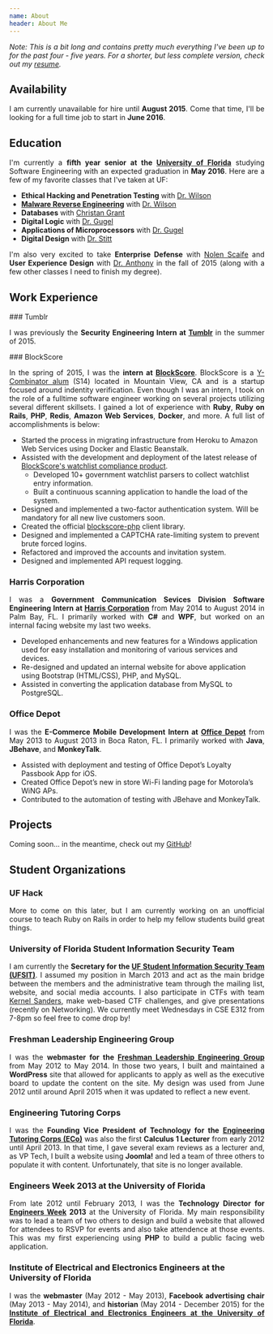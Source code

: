 ```yaml
---
name: About
header: About Me
---
```

<style>
p {
  text-align: justify;
}
</style>

_Note: This is a bit long and contains pretty much everything I've been up to for the past four - five years. For a shorter, but less complete version, check out my [resume](/assets/documents/resume.pdf)._

## Availability

I am currently unavailable for hire until __August 2015__. Come that time, I'll be looking for a full time job to start in __June 2016__.

## Education

I'm currently a __fifth year senior at the [University of Florida](https://ufl.edu)__ studying Software Engineering with an expected graduation in __May 2016__. Here are a few of my favorite classes that I've taken at UF:

- __Ethical Hacking and Penetration Testing__ with [Dr. Wilson](https://www.cise.ufl.edu/~jnw/)
- __[Malware Reverse Engineering](/blog/malware-analysis/)__ with [Dr. Wilson](https://www.cise.ufl.edu/~jnw/)
- __Databases__ with [Christan Grant](https://www.cise.ufl.edu/~cgrant/)
- __Digital Logic__ with [Dr. Gugel](https://www.ece.ufl.edu/users/gugel-karl)
- __Applications of Microprocessors__ with [Dr. Gugel](https://www.ece.ufl.edu/users/gugel-karl)
- __Digital Design__ with [Dr. Stitt](http://www.gstitt.ece.ufl.edu/)

I'm also very excited to take __Enterprise Defense__ with [Nolen Scaife](http://nolen.io/) and __User Experience Design__ with [Dr. Anthony](http://lisa-anthony.com/) in the fall of 2015 (along with a few other classes I need to finish my degree).

## Work Experience

<div id='tumblr'></div>
### Tumblr

I was previously the __Security Engineering Intern at [Tumblr](https://tumblr.com)__ in the summer of 2015.

<div id='blockscore'></div>
### BlockScore

In the spring of 2015, I was the __intern at [BlockScore](https://blockscore.com)__. BlockScore is a [Y-Combinator alum](http://en.wikipedia.org/wiki/Y_Combinator_%28company%29) (S14) located in Mountain View, CA and is a startup focused around indentity verification. Even though I was an intern, I took on the role of a fulltime software engineer working on several projects utilizing several different skillsets. I gained a lot of experience with __Ruby__, __Ruby on Rails__, __PHP__, __Redis__, __Amazon Web Services__, __Docker__, and more. A full list of accomplishments is below:

- Started the process in migrating infrastructure from Heroku to Amazon Web Services using Docker and Elastic Beanstalk.
- Assisted with the development and deployment of the latest release of [BlockScore's watchlist compliance product](https://blockscore.com/features/watchlist).
  - Developed 10+ government watchlist parsers to collect watchlist entry information.
  - Built a continuous scanning application to handle the load of the system.
- Designed and implemented a two-factor authentication system. Will be mandatory for all new live customers soon.
- Created the official [blockscore-php](https://github.com/blockscore/blockscore-php) client library.
- Designed and implemented a CAPTCHA rate-limiting system to prevent brute forced logins.
- Refactored and improved the accounts and invitation system.
- Designed and implemented API request logging.

### Harris Corporation

I was a __Government Communication Sevices Division Software Engineering Intern at [Harris Corporation](http://harris.com/)__ from May 2014 to August 2014 in Palm Bay, FL. I primarily worked with __C#__ and __WPF__, but worked on an internal facing website my last two weeks.

- Developed enhancements and new features for a Windows application used for easy installation and monitoring of various services and devices.
- Re-designed and updated an internal website for above application using Bootstrap (HTML/CSS), PHP, and MySQL.
- Assisted in converting the application database from MySQL to PostgreSQL.

### Office Depot

I was the __E-Commerce Mobile Development Intern at [Office Depot](https://officedepot.com)__ from May 2013 to August 2013 in Boca Raton, FL. I primarily worked with __Java__, __JBehave__, and __MonkeyTalk__.

- Assisted with deployment and testing of Office Depot’s Loyalty Passbook App for iOS.
- Created Office Depot’s new in store Wi-Fi landing page for Motorola’s WiNG APs.
- Contributed to the automation of testing with JBehave and MonkeyTalk.

## Projects

Coming soon... in the meantime, check out my [GitHub](https://github.com/andrewjkerr)!

## Student Organizations

### UF Hack

More to come on this later, but I am currently working on an unofficial course to teach Ruby on Rails in order to help my fellow students build great things.

### University of Florida Student Information Security Team

I am currently the __Secretary for the [UF Student Information Security Team (UFSIT)](http://ufsit.org)__. I assumed my position in March 2013 and act as the main bridge between the members and the administrative team through the mailing list, website, and social media accounts. I also participate in CTFs with team [Kernel Sanders](https://ctftime.org/team/397), make web-based CTF challenges, and give presentations (recently on Networking). We currently meet Wednesdays in CSE E312 from 7-8pm so feel free to come drop by!

### Freshman Leadership Engineering Group

I was the __webmaster for the [Freshman Leadership Engineering Group](http://www.flegacy.org)__ from May 2012 to May 2014. In those two years, I built and maintained a __WordPress__ site that allowed for applicants to apply as well as the executive board to update the content on the site. My design was used from June 2012 until around April 2015 when it was updated to reflect a new event.

### Engineering Tutoring Corps

I was the __Founding Vice President of Technology for the [Engineering Tutoring Corps (ECo)](https://ufl.collegiatelink.net/organization/engineeringcorps/about)__ was also the first __Calculus 1 Lecturer__ from early 2012 until April 2013. In that time, I gave several exam reviews as a lecturer and, as VP Tech, I built a website using __Joomla!__ and led a team of three others to populate it with content. Unfortunately, that site is no longer available.

### Engineers Week 2013 at the University of Florida

From late 2012 until February 2013, I was the __Technology Director for [Engineers Week](http://ufbec.org/eweek) 2013__ at the University of Florida. My main responsibility was to lead a team of two others to design and build a website that allowed for attendees to RSVP for events and also take attendence at those events. This was my first experiencing using __PHP__ to build a public facing web application.

### Institute of Electrical and Electronics Engineers at the University of Florida

I was the __webmaster__ (May 2012 - May 2013), __Facebook advertising chair__ (May 2013 - May 2014), and __historian__ (May 2014 - December 2015) for the __[Institute of Electrical and Electronics Engineers at the University of Florida](http://ieee.ece.ufl.edu/)__.
